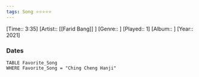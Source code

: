 ```yaml
---
tags: Song ⭐⭐⭐⭐⭐ 
---
```

[Time:: 3:35]
[Artist:: [[Farid Bang]] ]
[Genre:: ]
[Played:: 1]
[Album:: ]
[Year:: 2021]
### Dates
````dataview
TABLE Favorite_Song
WHERE Favorite_Song = "Ching Cheng Hanji"
````